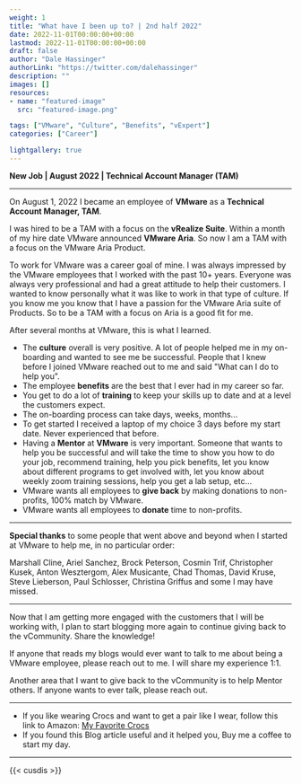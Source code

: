 ```yaml
---
weight: 1
title: "What have I been up to? | 2nd half 2022"
date: 2022-11-01T00:00:00+00:00
lastmod: 2022-11-01T00:00:00+00:00
draft: false
author: "Dale Hassinger"
authorLink: "https://twitter.com/dalehassinger"
description: ""
images: []
resources:
- name: "featured-image"
  src: "featured-image.png"

tags: ["VMware", "Culture", "Benefits", "vExpert"]
categories: ["Career"]

lightgallery: true
---
```


**New Job | August 2022 | Technical Account Manager (TAM)**

---

<!--more-->

On August 1, 2022 I became an employee of **VMware** as a **Technical Account Manager, TAM**.  

I was hired to be a TAM with a focus on the **vRealize Suite**. Within a month of my hire date VMware announced **VMware Aria**. So now I am a TAM with a focus on the VMware Aria Product.

To work for VMware was a career goal of mine. I was always impressed by the VMware employees that I worked with the past 10+ years. Everyone was always very professional and had a great attitude to help their customers. I wanted to know personally what it was like to work in that type of culture. If you know me you know that I have a passion for the VMware Aria suite of Products. So to be a TAM with a focus on Aria is a good fit for me.

After several months at VMware, this is what I learned.

* The **culture** overall is very positive. A lot of people helped me in my on-boarding and wanted to see me be successful. People that I knew before I joined VMware reached out to me and said "What can I do to help you".
* The employee **benefits** are the best that I ever had in my career so far.
* You get to do a lot of **training** to keep your skills up to date and at a level the customers expect.
* The on-boarding process can take days, weeks, months...
* To get started I received a laptop of my choice 3 days before my start date. Never experienced that before.
* Having a **Mentor** at **VMware** is very important. Someone that wants to help you be successful and will take the time to show you how to do your job, recommend training, help you pick benefits, let you know about different programs to get involved with, let you know about weekly zoom training sessions, help you get a lab setup, etc...
* VMware wants all employees to **give back** by making donations to non-profits, 100% match by VMware.
* VMware wants all employees to **donate** time to non-profits. 

---

**Special thanks** to some people that went above and beyond when I started at VMware to help me, in no particular order:

Marshall Cline, Ariel Sanchez, Brock Peterson, Cosmin Trif, Christopher Kusek, Anton Wesztergom, Alex Musicante, Chad Thomas, David Kruse, Steve Lieberson, Paul Schlosser, Christina Griffus and some I may have missed.

---

Now that I am getting more engaged with the customers that I will be working with, I plan to start blogging more again to continue giving back to the vCommunity. Share the knowledge!

If anyone that reads my blogs would ever want to talk to me about being a VMware employee, please reach out to me. I will share my experience 1:1. 

Another area that I want to give back to the vCommunity is to help Mentor others. If anyone wants to ever talk, please reach out.

---

* If you like wearing Crocs and want to get a pair like I wear, follow this link to Amazon:
<a target="_blank" href="https://www.amazon.com/dp/B001V7Z27W?psc=1&amp;ref=ppx_yo2ov_dt_b_product_details&_encoding=UTF8&tag=vcrocs-20&linkCode=ur2&linkId=fa4c787c9ab59a9b8a54b48c402b8517&camp=1789&creative=9325">My Favorite Crocs</a>  
* If you found this Blog article useful and it helped you, Buy me a coffee to start my day.  

<center>
<script type="text/javascript" src="https://cdnjs.buymeacoffee.com/1.0.0/button.prod.min.js" data-name="bmc-button" data-slug="dalehassinger" data-color="#FFDD00" data-emoji=""  data-font="Cookie" data-text="Buy me a coffee" data-outline-color="#000000" data-font-color="#000000" data-coffee-color="#ffffff" ></script>
</center>

---

{{< cusdis >}}